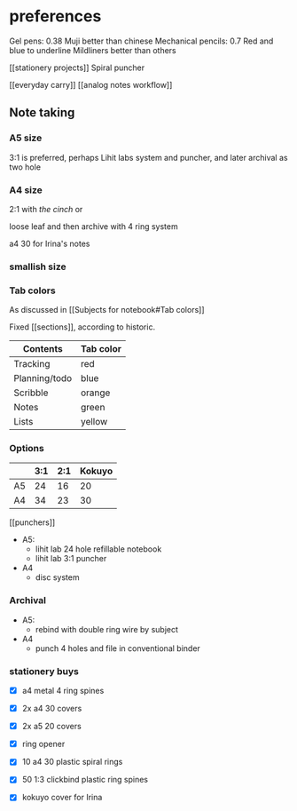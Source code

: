 # preferences
Gel pens: 0.38 Muji better than chinese
Mechanical pencils: 0.7
Red and blue to underline
Mildliners better than others



[[stationery projects]]
Spiral puncher

[[everyday carry]]
[[analog notes workflow]]

## Note taking

### A5 size
3:1 is preferred, perhaps Lihit labs system and puncher, and later archival as two hole


### A4 size

2:1 with *the cinch* or


loose leaf and then archive with 4 ring system

a4 30 for Irina's notes

### smallish size


### Tab colors

As discussed in [[Subjects for notebook#Tab colors]]

Fixed [[sections]], according to historic.

| Contents      | Tab color |
|---------------|-----------|
| Tracking      |  red      |
| Planning/todo |  blue     |
| Scribble      |  orange   |
| Notes         |  green    |
| Lists         |  yellow   |

### Options

|    |3:1  |2:1|Kokuyo|
|----|---- |---|------|
| A5 | 24  | 16|   20 |
| A4 | 34  | 23|   30 |


[[punchers]]

* A5: 
	* lihit lab 24 hole refillable notebook
	* lihit lab 3:1 puncher
* A4
	* disc system 
### Archival
* A5: 
	* rebind with double ring wire by subject
* A4
	* punch 4 holes and file in conventional binder


### stationery buys
- [x] a4 metal 4 ring spines  
- [x] 2x a4 30 covers  
- [x] 2x a5 20 covers  
- [x] ring opener  
- [x] 10 a4 30 plastic spiral rings


- [x] 50 1:3 clickbind plastic ring spines
- [x] kokuyo cover for Irina